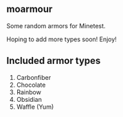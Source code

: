 moarmour
-----------
Some random armors for Minetest.

Hoping to add more types soon!
Enjoy!

Included armor types
--------------------
1. Carbonfiber
2. Chocolate
3. Rainbow
4. Obsidian
5. Waffle (Yum)
